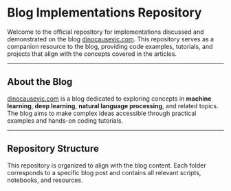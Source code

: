 # Blog Implementations Repository

Welcome to the official repository for implementations discussed and demonstrated on the blog [dinocausevic.com](https://dinocausevic.com). This repository serves as a companion resource to the blog, providing code examples, tutorials, and projects that align with the concepts covered in the articles.

---

## About the Blog

[dinocausevic.com](https://dinocausevic.com) is a blog dedicated to exploring concepts in **machine learning**, **deep learning**, **natural language processing**, and related topics. The blog aims to make complex ideas accessible through practical examples and hands-on coding tutorials.

---

## Repository Structure

This repository is organized to align with the blog content. Each folder corresponds to a specific blog post and contains all relevant scripts, notebooks, and resources.
